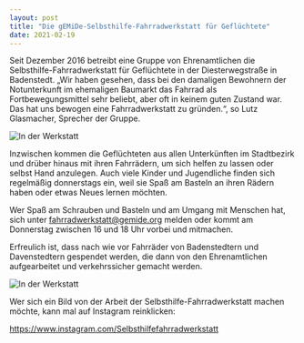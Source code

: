 ```yaml
---
layout: post
title: "Die gEMiDe-Selbsthilfe-Fahrradwerkstatt für Geflüchtete"
date: 2021-02-19
---
```


Seit Dezember 2016 betreibt eine Gruppe von Ehrenamtlichen die Selbsthilfe-Fahrradwerkstatt für Geflüchtete in der Diesterwegstraße in Badenstedt. „Wir haben gesehen, dass bei den damaligen Bewohnern der Notunterkunft im ehemaligen Baumarkt das Fahrrad als Fortbewegungsmittel sehr beliebt, aber oft in keinem guten Zustand war. Das hat uns bewogen eine Fahrradwerkstatt zu gründen.“, so Lutz Glasmacher, Sprecher der Gruppe.

![In der Werkstatt](../../img/20160714_163824.jpg)

Inzwischen kommen die Geflüchteten aus allen Unterkünften im Stadtbezirk und drüber hinaus mit ihren Fahrrädern, um sich helfen zu lassen oder selbst Hand anzulegen. Auch viele Kinder und Jugendliche finden sich regelmäßig donnerstags ein, weil sie Spaß am Basteln an ihren Rädern haben oder etwas Neues lernen möchten.

Wer Spaß am Schrauben und Basteln und am Umgang mit Menschen hat, sich unter fahrradwerkstatt@gemide.org melden oder kommt am Donnerstag zwischen 16 und 18 Uhr vorbei und mitmachen.

Erfreulich ist, dass nach wie vor Fahrräder von Badenstedtern und Davenstedtern gespendet werden, die dann von den Ehrenamtlichen aufgearbeitet und verkehrssicher gemacht werden.

![In der Werkstatt](../../img/fahrrad_collage.jpg)

Wer sich ein Bild von der Arbeit der Selbsthilfe-Fahrradwerkstatt machen möchte, kann mal auf Instagram reinklicken:

<https://www.instagram.com/Selbsthilfefahrradwerkstatt>

